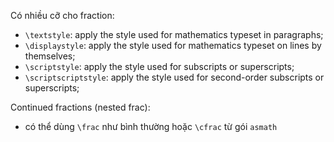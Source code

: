
Có nhiều cỡ cho fraction:
- `\textstyle`: apply the style used for mathematics typeset in paragraphs;
- `\displaystyle`: apply the style used for mathematics typeset on lines by themselves;
- `\scriptstyle`: apply the style used for subscripts or superscripts;
- `\scriptscriptstyle`: apply the style used for second-order subscripts or superscripts;

Continued fractions (nested frac):
- có thể dùng `\frac` như bình thường hoặc `\cfrac` từ gói `asmath`
